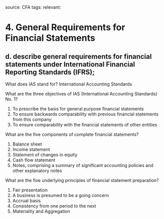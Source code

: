 source: CFA
tags: 
relevant: 

# 4. General Requirements for Financial Statements

## d. describe general requirements for financial statements under International Financial Reporting Standards (IFRS);

What does IAS stand for?
International Accounting Standards

What are the three objectives of IAS (International Accounting Standards) No. 1?
1. To prescribe the basis for general purpose financial statements
2. To ensure backwards comparability with previous financial statements from this company
3. To ensure comparability with the financial statements of other entities

What are the five components of complete financial statements?
1. Balance sheet
2. Income statement
3. Statement of changes in equity
4. Cash flow statement
5. Notes, comprising a summary of significant accounting policies and other explanatory notes

What are the five underlying principles of financial statement preparation?
1. Fair presentation
2. A business is presumed to be a going concern
3. Accrual basis
4. Consistency from one period to the next
5. Materiality and Aggregation

